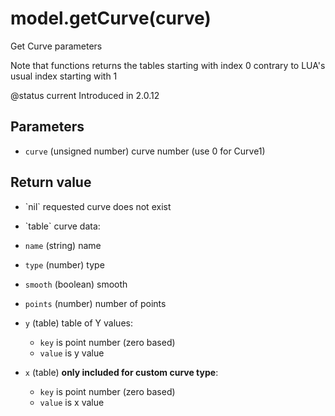 # model.getCurve(curve)



Get Curve parameters

 Note that functions returns the tables starting with index 0 contrary to LUA's
 usual index starting with 1

@status current Introduced in 2.0.12


## Parameters

* `curve` (unsigned number) curve number (use 0 for Curve1)



## Return value

* \`nil\` requested curve does not exist

* \`table\` curve data:
 * `name` (string) name
 * `type` (number) type
 * `smooth` (boolean) smooth
 * `points` (number) number of points
 * `y` (table) table of Y values:
   * `key` is point number (zero based)
   * `value` is y value
 * `x` (table) **only included for custom curve type**:
   * `key` is point number (zero based)
   * `value` is x value



